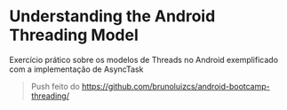 # Understanding the Android Threading Model

Exercício prático sobre os modelos de Threads no Android exemplificado com a implementação de AsyncTask

> Push feito do https://github.com/brunoluizcs/android-bootcamp-threading/

